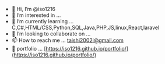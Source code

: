 - 👋 Hi, I’m @iso1216
- 👀 I’m interested in ...  
- 🌱 I’m currently learning ... C,C#,HTML/CSS,Python,SQL,Java,PHP,JS,linux,React,laravel
- 💞️ I’m looking to collaborate on ...
- 📫 How to reach me ...  taishi2002i@gmail.com
- 📄 portfolio ...  [https://iso1216.github.io/portfolio/](https://iso1216.github.io/portfolio/)

<!---
isoedmm/isoedmm is a ✨ special ✨ repository because its `README.md` (this file) appears on your GitHub profile.
You can click the Preview link to take a look at your changes.
--->
